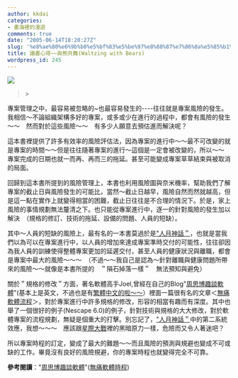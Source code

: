```yaml
---
author: kkdai
categories:
- 書海裡的漫遊
comments: true
date: "2005-06-14T18:20:27Z"
slug: '%e8%ae%80%e6%9b%b8%e5%bf%83%e5%be%97%e8%88%87%e7%86%8a%e5%85%b1%e8%88%9ewaltzing-with-bears'
title: 讀書心得~~與熊共舞(Waltzing with Bears)
wordpress_id: 245
---
```


![](http://addons.books.com.tw/G/5/0010277845.jpg)

<blockquote><p 繁體中文  
作者：湯姆.狄馬克、提摩西.李斯特/著  
出版社：經濟新潮社  
出版日期：2004 年 11 月 30 日  
(資料提供: [博客來網路書店](http://www.books.com.tw/exep/prod/booksfile.php?item=0010277845))
> 
> </blockquote>

專案管理之中，最容易被忽略的~也最容易發生的----往往就是專案風險的發生。我相信～不論組織架構多好的專案，或多或少在進行的過程中，都會有風險的發生～～　然而對於這些風險～～　有多少人願意去預估進而解決呢？

這本書裡提供了許多有效率的風險評估法，因為專案的進行中～～最不可改變的就是專案的時間～～但是往往隨著專案的進行～這個是一定會被改變的，所以～～　專案完成的日期也就一而再、再而三的拖延。甚至可能變成專案草草結束與被取消的局面。

回歸到這本書所提到的風險管理上，本書也利用風險圖與奈米機率，幫助我們了解專案的截止日與風險發生的可能比，當然～截止日越早，風險自然而然就越高，但是這一點在實作上就變得相當的困難，截止日往往是不合理的情況下。於是，家上風險的事情規劃無法釐清之下。也只能從專案進行中，逐一的針對風險的發生加以解決　（規格的修訂、技術的拖延、設備的問題、人員的短缺）。

其中～人員的短缺的風險上，最有名的一本書莫過於是["人月神話＂](http://www.books.com.tw/exep/prod/booksfile.php?item=0010254508)，也就是當我們以為可以在專案進行中，以人員的增加來達成專案準時交付的可能性，往往卻因為我人員的訓練使得整體專案更加的延遲交付，甚至人員的健康狀況與離職，都會是專案中最大的風險～～～　（不過～～我自己是認為～針對離職與健康問題所帶來的風險～～就像是本書所提的　＂隕石掉落一樣＂　無法預知與避免）

關於＂規格的修改＂方面，著名軟體高手Joel,曾經在自己的Blog"[周思博趣談軟體](http://www.joelonsoftware.com/)"(基本上是英文，不過也是有[繁體中文的啦～～](http://chinesetrad.joelonsoftware.com/)）裡面一篇很有名的文章＜[無痛軟體流程](http://chinesetrad.joelonsoftware.com/Articles/PainlessSoftwareSchedules.html)＞，對於專案進行中許多規格的修改，形容的相當有趣而有深度。其中也舉了一個很好的例子(Nescape 6.0)的例子，針對技術與規格的大大修改，對於軟體專案的流程規劃，無疑是個重大的打擊。別忘記了，["人月神話＂](http://www.books.com.tw/exep/prod/booksfile.php?item=0010254508)中的第二系統效應，我想～～～　應該跟[星際大戰](http://www.starwars.com/)裡的黑暗原力一樣，危險而又令人著迷吧？

所以專案時程的訂定，變成了最大的難題～～而且風險的預測與規避也變成不可或缺的工作。畢竟沒有良好的風險規避，你的專案時程也就變得完全不可靠。

**參考閱讀**："[周思博趣談軟體](http://www.joelonsoftware.com/)"([無痛軟體時程](http://chinesetrad.joelonsoftware.com/Articles/PainlessSoftwareSchedules.html))
